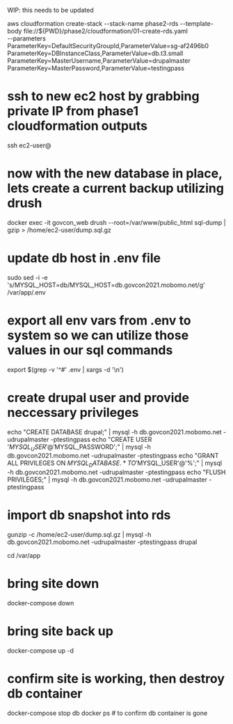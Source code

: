 WIP: this needs to be updated

aws cloudformation create-stack --stack-name phase2-rds --template-body file://${PWD}/phase2/cloudformation/01-create-rds.yaml \
--parameters \
ParameterKey=DefaultSecurityGroupId,ParameterValue=sg-af2496b0 \
ParameterKey=DBInstanceClass,ParameterValue=db.t3.small \
ParameterKey=MasterUsername,ParameterValue=drupalmaster \
ParameterKey=MasterPassword,ParameterValue=testingpass



# ssh to new ec2 host by grabbing private IP from phase1 cloudformation outputs
ssh ec2-user@


# now with the new database in place, lets create a current backup utilizing drush
docker exec -it govcon_web drush --root=/var/www/public_html sql-dump | gzip > /home/ec2-user/dump.sql.gz

# update db host in .env file
sudo sed -i -e 's/MYSQL_HOST=db/MYSQL_HOST=db.govcon2021.mobomo.net/g' /var/app/.env

# export all env vars from .env to system so we can utilize those values in our sql commands
export $(grep -v '^#' .env | xargs -d '\n')

# create drupal user and provide neccessary privileges
echo "CREATE DATABASE drupal;" | mysql -h db.govcon2021.mobomo.net -udrupalmaster -ptestingpass 
echo "CREATE USER '$MYSQL_USER'@'%' IDENTIFIED BY '$MYSQL_PASSWORD';" | mysql -h db.govcon2021.mobomo.net -udrupalmaster -ptestingpass
echo "GRANT ALL PRIVILEGES ON $MYSQL_DATABASE.* TO '$MYSQL_USER'@'%';" | mysql -h db.govcon2021.mobomo.net -udrupalmaster -ptestingpass 
echo "FLUSH PRIVILEGES;" | mysql -h db.govcon2021.mobomo.net -udrupalmaster -ptestingpass 


# import db snapshot into rds
gunzip -c /home/ec2-user/dump.sql.gz | mysql -h db.govcon2021.mobomo.net -udrupalmaster -ptestingpass drupal

cd /var/app

# bring site down
docker-compose down








# bring site back up
docker-compose up -d

# confirm site is working, then destroy db container
docker-compose stop db
docker ps # to confirm db container is gone




